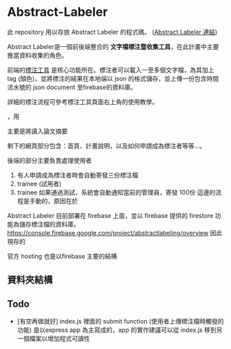 # Abstract-Labeler


此 repository 用以存放 Abstract Labeler 的程式碼。 ([Abstract Labeler 連結](https://abstractlabeling.firebaseapp.com/))

Abstract Labeler是一個前後端整合的 **文字檔標注暨收集工具**，在此計畫中主要擔當資料收集的角色。

前端的[標注工具](https://abstractlabeling.firebaseapp.com/labeling-tool.html) 是核心功能所在。標注者可以載入一至多個文字檔，為其加上 tag (顏色)，並將標注的結果在本地端以 json 的格式儲存，並上傳一份包含時間流水號的
json document 至firebase的資料庫。


詳細的標注流程可參考標注工具頁面右上角的使用教學。 <br/>


，用

主要是將讀入論文摘要

剩下的網頁部分包含：首頁、計畫說明，以及如何申請成為標注者等等...。



後端的部分主要負責處理使用者
1. 有人申請成為標注者時會自動寄發三份標注檔
2. trainee (試用者)
3. trainee 如果通過測試，系統會自動通知當前的管理員，寄發
100份  這邊的流程是手動的，原因在於




Abstract Labeler 目前部署在 firebase 上面，並以 firebase 提供的 firestore 功能為儲存標注檔的資料庫。
https://console.firebase.google.com/project/abstractlabeling/overview
因此現存的


官方 hosting 
也是以firebase 主要的結構


## 資料夾結構






## Todo

+ [有空再做就好] index.js 裡面的 submit function (使用者上傳標注檔時觸發的功能) 是以express app 為主寫成的，app 的實作建議可以從 index.js 移到另一個檔案以增加程式可讀性
